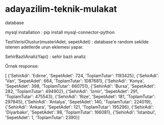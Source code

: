 # adayazilim-teknik-mulakat
database


mysql installation : pip install mysql-connector-python

TestVerisiOlustur(musteriAdet, sepetAdet) : database'e random sekilde istenen adetlerde urun eklemesi yapar.

SehirBazliAnalizYap() : sehir bazlı analiz

Örnek response:

[ {'SehirAdi': 'Edirne', 'SepetAdet': 724, 'ToplamTutar': 1193425},
  {'SehirAdi': 'Van', 'SepetAdet': 664, 'ToplamTutar': 1087681},
  {'SehirAdi': 'Konya', 'SepetAdet': 398, 'ToplamTutar': 660751},
  {'SehirAdi': 'Bursa', 'SepetAdet': 282, 'ToplamTutar': 494902},
  {'SehirAdi': 'İzmir', 'SepetAdet': 291, 'ToplamTutar': 475543},
  {'SehirAdi': 'Rize', 'SepetAdet': 181, 'ToplamTutar': 297845},
  {'SehirAdi': 'Antalya', 'SepetAdet': 140, 'ToplamTutar': 224019},
  {'SehirAdi': 'Ankara', 'SepetAdet': 121, 'ToplamTutar': 195296},
  {'SehirAdi': 'Diyarbakır', 'SepetAdet': 98, 'ToplamTutar': 166081},
  {'SehirAdi': 'İstanbul', 'SepetAdet': 1, 'ToplamTutar': 2390}]
